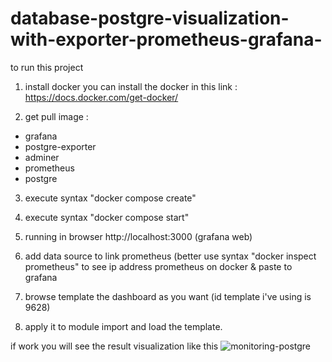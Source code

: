 # database-postgre-visualization-with-exporter-prometheus-grafana-
to run this project

1. install docker 
you can install the docker in this link : https://docs.docker.com/get-docker/

2. get pull image : 
  - grafana 
  - postgre-exporter
  - adminer
  - prometheus 
  - postgre 
  
3. execute syntax "docker compose create"

4. execute syntax "docker compose start"

5. running in browser http://localhost:3000 (grafana web)

6. add data source to link prometheus (better use syntax "docker inspect prometheus" to see ip address prometheus on docker & paste to grafana 

7. browse template the dashboard as you want (id template i've using is 9628)

8. apply it to module import and load the template. 

if work you will see the result visualization like this ![monitoring-postgre](https://user-images.githubusercontent.com/37802827/221540672-fd2d9a16-513d-4ac2-9e24-c4f34866cf4f.png)
